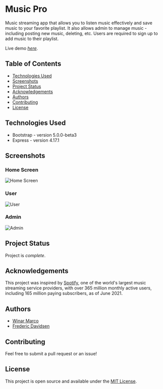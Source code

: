 # Music Pro

Music streaming app that allows you to listen music effectively and save music to your favorite playlist. It also allows admin to manage music - including posting new music, deleting, etc. Users are required to sign up to add music to their playlist.

Live demo [_here_](https://music-pro-app.herokuapp.com/).



## Table of Contents
* [Technologies Used](#technologies-used)
* [Screenshots](#screenshots)
* [Project Status](#project-status)
* [Acknowledgements](#acknowledgements)
* [Authors](#authors)
* [Contributing](#contributing)
* [License](#license)


## Technologies Used
- Bootstrap - version 5.0.0-beta3
- Express - version 4.17.1


## Screenshots

### Home Screen
![Home Screen](https://user-images.githubusercontent.com/67379029/134617121-dc8c358c-c173-44ef-8369-8d4dcbf88ecf.png)
### User
![User](https://user-images.githubusercontent.com/67379029/134617113-d93e9db8-8e72-4ec2-9754-0396155c7f50.png)
### Admin
![Admin](https://user-images.githubusercontent.com/67379029/134617123-04358fc9-674f-4ced-a53c-c3893ff1d5b3.png)


## Project Status
Project is _complete_.


## Acknowledgements
This project was inspired by [Spotify](https://www.spotify.com/), one of the world's largest music streaming service providers, with over 365 million monthly active users, including 165 million paying subscribers, as of June 2021.


## Authors
- [Winar Marco](https://github.com/winarmarco)
- [Frederic Davidsen](https://github.com/fdavidsen)


## Contributing
Feel free to submit a pull request or an issue!


## License
This project is open source and available under the [MIT License](https://github.com/fdavidsen/Music-Pro/blob/main/LICENSE).
